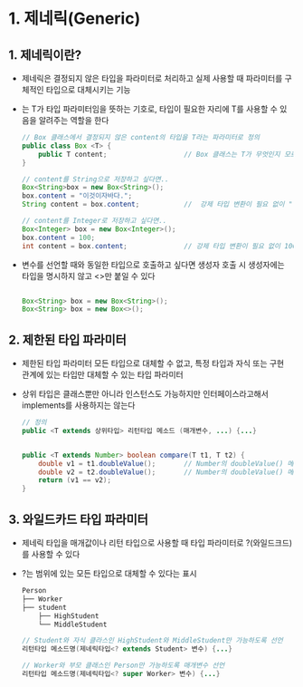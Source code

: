 # 1. 제네릭(Generic)

## 1. 제네릭이란?

- 제네릭은 결정되지 않은 타입을 파라미터로 처리하고 실제 사용할 때 파라미터를 구체적인 타입으로 대체시키는 기능
- <T>는  T가 타입 파라미터임을 뜻하는 기호로, 타입이 필요한 자리에 T를 사용할 수 있음을 알려주는 역할을 한다

    ``` java 
    // Box 클래스에서 결정되지 않은 content의 타입을 T라는 파라미터로 정의
    public class Box <T> {
        public T content;                   // Box 클래스는 T가 무엇인지 모르지만, Box 객체가 생성될 시점에 다른 타입으로 대체된다
    }

    // content를 String으로 저장하고 싶다면..
    Box<String>box = new Box<String>();
    box.content = "이것이자바다.";
    String content = box.content;           //  강제 타입 변환이 필요 없이 "이것이자바다"를 바로 얻을 수 있음

    // content를 Integer로 저장하고 싶다면..
    Box<Integer> box = new Box<Integer>();
    box.content = 100;
    int content = box.content;              // 강제 타입 변환이 필요 없이 100을 바로 얻을 수 있음
    ```

- 변수를 선언할 때와 동일한 타입으로 호출하고 싶다면 생성자 호출 시 생성자에는 타입을 명시하지 않고 <>만 붙일 수 있다
    
    ``` java

    Box<String> box = new Box<String>();
    Box<String> box = new Box<>();
    ```

## 2. 제한된 타입 파라미터

- 제한된 타입 파라미터 모든 타입으로 대체할 수 없고, 특정 타입과 자식 또는 구현 관계에 있는 타입만 대체할 수 있는 타입 파라미터
- 상위 타입은 클래스뿐만 아니라 인스턴스도 가능하지만 인터페이스라고해서 implements를 사용하지는 않는다

    ``` java
    // 정의
    public <T extends 상위타입> 리턴타입 메소드 (매개변수, ...) {...}

    
    public <T extends Number> boolean compare(T t1, T t2) {
        double v1 = t1.doubleValue();       // Number의 doubleValue() 메소드 사용
        double v2 = t2.doubleValue();       // Number의 doubleValue() 메소드 사용
        return (v1 == v2);
    }

## 3. 와일드카드 타입 파라미터

- 제네릭 타입을 매개값이나 리턴 타입으로 사용할 때 타입 파라미터로 ?(와일드크드)를 사용할 수 있다
- ?는 범위에 있는 모든 타입으로 대체할 수 있다는 표시

    ``` css
    Person
    ├── Worker
    ├── student
        ├── HighStudent
        └── MiddleStudent
    ```

    ``` java
    // Student와 자식 클라스인 HighStudent와 MiddleStudent만 가능하도록 선언
    리턴타입 메소드명(제네릭타입<? extends Student> 변수) {...}

    // Worker와 부모 클래스인 Person만 가능하도록 매개변수 선언
    리턴타입 메소드명(제네릭타입<? super Worker> 변수) {...}
    ```